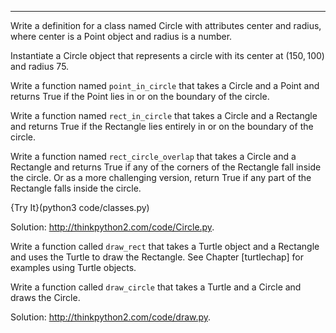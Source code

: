 ---------

Write a definition for a class named <span>Circle</span> with attributes <span>center</span> and <span>radius</span>, where <span>center</span> is a Point object and radius is a number.

Instantiate a Circle object that represents a circle with its center at $(150, 100)$ and radius 75.

Write a function named `point_in_circle` that takes a Circle and a Point and returns True if the Point lies in or on the boundary of the circle.

Write a function named `rect_in_circle` that takes a Circle and a Rectangle and returns True if the Rectangle lies entirely in or on the boundary of the circle.

Write a function named `rect_circle_overlap` that takes a Circle and a Rectangle and returns True if any of the corners of the Rectangle fall inside the circle. Or as a more challenging version, return True if any part of the Rectangle falls inside the circle.

{Try It}(python3 code/classes.py)

Solution: <http://thinkpython2.com/code/Circle.py>.

Write a function called `draw_rect` that takes a Turtle object and a Rectangle and uses the Turtle to draw the Rectangle. See Chapter [turtlechap] for examples using Turtle objects.

Write a function called `draw_circle` that takes a Turtle and a Circle and draws the Circle.

Solution: <http://thinkpython2.com/code/draw.py>.

